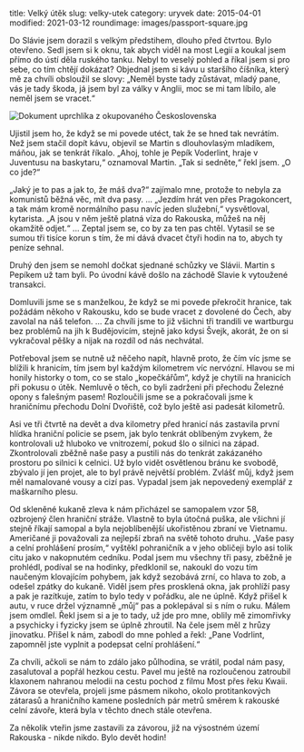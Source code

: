 title: Velký útěk
slug: velky-utek
category: uryvek
date: 2015-04-01
modified: 2021-03-12
roundimage: images/passport-square.jpg


Do Slávie jsem dorazil s velkým předstihem, dlouho před čtvrtou. Bylo otevřeno. Sedl jsem si k oknu, tak abych viděl na most Legií a koukal jsem přímo do ústí děla ruského tanku. Nebyl to veselý pohled a říkal jsem si pro sebe, co tím chtějí dokázat? Objednal jsem si kávu u staršího číšníka, který mě za chvíli obsloužil se slovy: „Neměl byste tady zůstávat, mladý pane, vás je tady škoda, já jsem byl za války v Anglii, moc se mi tam líbilo, ale neměl jsem se vracet.“

![Dokument uprchlíka z okupovaného Československa]({static}/images/passport-medium.jpg)

Ujistil jsem ho, že když se mi povede utéct, tak že se hned tak nevrátím. Než jsem stačil dopít kávu, objevil se Martin s dlouhovlasým mladíkem, máňou, jak se tenkrát říkalo. „Ahoj, tohle je Pepík Voderlint, hraje v Juventusu na baskytaru,“ oznamoval Martin. „Tak si sedněte,“ řekl jsem. „O co jde?“

„Jaký je to pas a jak to, že máš dva?“ zajímalo mne, protože to nebyla za komunistů běžná věc, mít dva pasy. ... „Jezdím hrát ven přes Pragokoncert, a tak mám kromě normálního pasu navíc jeden služební,“ vysvětloval, kytarista. „A jsou v něm ještě platná víza do Rakouska, můžeš na něj okamžitě odjet.“ ... Zeptal jsem se, co by za ten pas chtěl. Vytasil se se sumou tři tisíce korun s tím, že mi dává dvacet čtyři hodin na to, abych ty peníze sehnal.

Druhý den jsem se nemohl dočkat sjednané schůzky ve Slávii. Martin s Pepíkem už tam byli. Po úvodní kávě došlo na záchodě Slavie k vytoužené transakci.

Domluvili jsme se s manželkou, že když se mi povede překročit hranice, tak požádám někoho v Rakousku, kdo se bude vracet z dovolené do Čech, aby zavolal na náš telefon. ... Za chvíli jsme to již všichni tři trandili ve wartburgu bez problémů na jih k Budějovicím, stejně jako kdysi Švejk, akorát, že on si vykračoval pěšky a nijak na rozdíl od nás nechvátal.

Potřeboval jsem se nutně už něčeho napít, hlavně proto, že čím víc jsme se blížili k hranicím, tím jsem byl každým kilometrem víc nervózní. Hlavou se mi honily historky o tom, co se stalo „kopečkářům“, když je chytili na hranicích při pokusu o útěk. Nemluvě o těch, co byli zadrženi při přechodu Železné opony s falešným pasem! Rozloučili jsme se a pokračovali jsme k hraničnímu přechodu Dolní Dvořiště, což bylo ještě asi padesát kilometrů.

Asi ve tři čtvrtě na devět a dva kilometry před hranicí nás zastavila první hlídka hraniční policie se psem, jak bylo tenkrát oblíbeným zvykem, že kontrolovali už hluboko ve vnitrozemí, pokud šlo o silnici na západ. Zkontrolovali zběžně naše pasy a pustili nás do tenkrát zakázaného prostoru po silnici k celnici. Už bylo vidět osvětlenou bránu ke svobodě, zbývalo jí jen projet, ale to byl právě největší problém. Zvlášť můj, když jsem měl namalované vousy a cizí pas. Vypadal jsem jak nepovedený exemplář z maškarního plesu.

Od skleněné kukaně zleva k nám přicházel se samopalem vzor 58, ozbrojený člen hraniční stráže. Vlastně to byla útočná puška, ale všichni jí stejně říkají samopal a byla nejoblíbenější ukořistěnou zbraní ve Vietnamu. Američané ji považovali za nejlepší zbraň na světě tohoto druhu. „Vaše pasy a celní prohlášení prosím,“ vyštěkl pohraničník a v jeho obličeji bylo asi tolik citu jako v nakopnutém cedníku. Podal jsem mu všechny tři pasy, zběžně je prohlédl, podíval se na hodinky, předklonil se, nakoukl do vozu tím naučeným klovajícím pohybem, jak když sezobává zrní, co hlava to zob, a odešel zpátky do kukaně. Viděl jsem přes prosklená okna, jak prohlíží pasy a pak je razítkuje, zatím to bylo tedy v pořádku, ale ne úplně. Když přišel k autu, v ruce držel významně „můj“ pas a poklepával si s ním o ruku. Málem jsem omdlel. Řekl jsem si a je to tady, už jde pro mne, oblily mě zimomřivky a psychicky i fyzicky jsem se úplně zhroutil. Na čele jsem měl z hrůzy jinovatku. Přišel k nám, zabodl do mne pohled a řekl: „Pane Vodrlint, zapomněl jste vyplnit a podepsat celní prohlášení.“

Za chvíli, ačkoli se nám to zdálo jako půlhodina, se vrátil, podal nám pasy, zasalutoval a popřál hezkou cestu. Pavel mu ještě na rozloučenou zatroubil klaxonem nahranou melodii na cestu pochod z filmu Most přes řeku Kwaii. Závora se otevřela, projeli jsme pásmem nikoho, okolo protitankových zátarasů a hraničního kamene posledních pár metrů směrem k rakouské celní závoře, která byla v těchto dnech stále otevřena.

Za několik vteřin jsme zastavili za závorou, již na výsostném území Rakouska - nikde nikdo. Bylo devět hodin!
